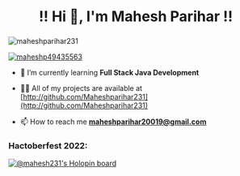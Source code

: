 <h1 align="center">!! Hi 👋, I'm Mahesh Parihar !!</h1>
<h3 align="center"></h3>

<p align="left"> <img src="https://komarev.com/ghpvc/?username=maheshparihar231&label=Profile%20views&color=0e75b6&style=flat" alt="maheshparihar231" /> </p>

<p align="left"> <a href="https://twitter.com/maheshp49435563" target="blank"><img src="https://img.shields.io/twitter/follow/maheshp49435563?logo=twitter&style=for-the-badge" alt="maheshp49435563" /></a> </p>

- 🌱 I’m currently learning **Full Stack Java Development**

- 👨‍💻 All of my projects are available at [http://github.com/Maheshparihar231](http://github.com/Maheshparihar231)

- 📫 How to reach me **maheshparihar20019@gmail.com**

<h3 align="left">Hactoberfest 2022:</h3>

[![@mahesh231's Holopin board](https://holopin.me/mahesh231)](https://holopin.io/@mahesh231)
